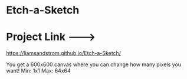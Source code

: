 # Etch-a-Sketch

# Project Link --->
https://liamsandstrom.github.io/Etch-a-Sketch/

You get a 600x600 canvas where you can change how many pixels you want!
Min: 1x1
Max: 64x64